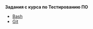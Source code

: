 
__Задания с курса по Тестированию ПО__

* [Bash](https://github.com/Artemhx/Practice_testing/tree/main/Bash)
* [Git](https://github.com/Artemhx/Practice_testing/tree/main/Git)